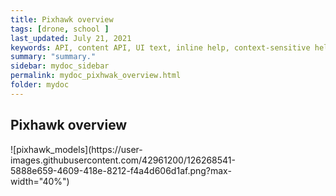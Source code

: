 ```yaml
---
title: Pixhawk overview
tags: [drone, school ]
last_updated: July 21, 2021
keywords: API, content API, UI text, inline help, context-sensitive help, popovers, tooltips
summary: "summary."
sidebar: mydoc_sidebar
permalink: mydoc_pixhwak_overview.html
folder: mydoc
---
```


## Pixhawk overview

<div markdown="1" style="width: 400px">
![pixhawk_models](https://user-images.githubusercontent.com/42961200/126268541-5888e659-4609-418e-8212-f4a4d606d1af.png?max-width="40%")
</div>


